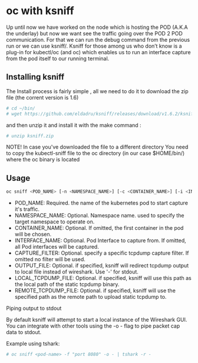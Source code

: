 # oc with ksniff
Up until now we have worked on the node which is hosting the POD (A.K.A the underlay) 
but now we want see the traffic going over the POD 2 POD communication. 
For that we can run the debug command from the previous run or we can use ksniff/.
Ksniff for those among us who don’t know is a plug-in for kubectl/oc (and oc) 
which enables us to run an interface capture from the pod itself to our running terminal.


## Installing ksniff
The Install process is fairly simple , all we need to do it to download the zip file (the corrent version is 1.6)

```bash
# cd ~/bin/
# wget https://github.com/eldadru/ksniff/releases/download/v1.6.2/ksniff.zip
```

and then unzip it and install it with the make command :
```bash
# unzip ksniff.zip
```
NOTE!
In case you've downloaded the file to a different directory You need to copy the kubectl-sniff file to the oc directory 
(in our case $HOME/bin/) where the oc binary is located

## Usage 

```bash
oc sniff <POD_NAME> [-n <NAMESPACE_NAME>] [-c <CONTAINER_NAME>] [-i <INTERFACE_NAME>] [-f <CAPTURE_FILTER>] [-o OUTPUT_FILE] [-l LOCAL_TCPDUMP_FILE] [-r REMOTE_TCPDUMP_FILE]
```

* POD_NAME: Required. the name of the kubernetes pod to start capture it's traffic.
* NAMESPACE_NAME: Optional. Namespace name. used to specify the target namespace to operate on.
* CONTAINER_NAME: Optional. If omitted, the first container in the pod will be chosen.
* INTERFACE_NAME: Optional. Pod Interface to capture from. If omitted, all Pod interfaces will be captured.
* CAPTURE_FILTER: Optional. specify a specific tcpdump capture filter. If omitted no filter will be used.
* OUTPUT_FILE: Optional. if specified, ksniff will redirect tcpdump output to local file instead of wireshark. Use '-' for stdout.
* LOCAL_TCPDUMP_FILE: Optional. if specified, ksniff will use this path as the local path of the static tcpdump binary.
* REMOTE_TCPDUMP_FILE: Optional. if specified, ksniff will use the specified path as the remote path to upload static tcpdump to.

Piping output to stdout

By default ksniff will attempt to start a local instance of the Wireshark GUI. You can integrate with other tools using the -o - flag to pipe packet cap data to stdout.

Example using tshark:

```bash
# oc sniff <pod-name> -f "port 8080" -o - | tshark -r -
```

